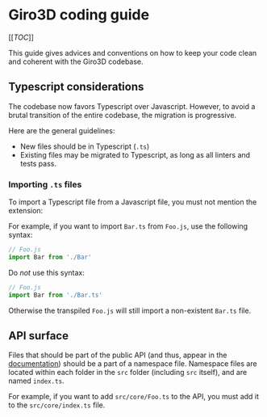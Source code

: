 # Giro3D coding guide

[[_TOC_]]

This guide gives advices and conventions on how to keep your code clean and coherent with the Giro3D codebase.

## Typescript considerations

The codebase now favors Typescript over Javascript. However, to avoid a brutal transition of the entire codebase, the migration is progressive.

Here are the general guidelines:

- New files should be in Typescript (`.ts`)
- Existing files may be migrated to Typescript, as long as all linters and tests pass.

### Importing `.ts` files

To import a Typescript file from a Javascript file, you must not mention the extension:

For example, if you want to import `Bar.ts` from `Foo.js`, use the following syntax:

```js
// Foo.js
import Bar from './Bar'
```

Do _not_ use this syntax:

```js
// Foo.js
import Bar from './Bar.ts'
```

Otherwise the transpiled `Foo.js` will still import a non-existent `Bar.ts` file.

## API surface

Files that should be part of the public API (and thus, appear in the [documentation](https://giro3d.org/apidoc/)) should be a part of a namespace file. Namespace files are located within each folder in the `src` folder (including `src` itself), and are named `index.ts`.

For example, if you want to add `src/core/Foo.ts` to the API, you must add it to the `src/core/index.ts` file.
